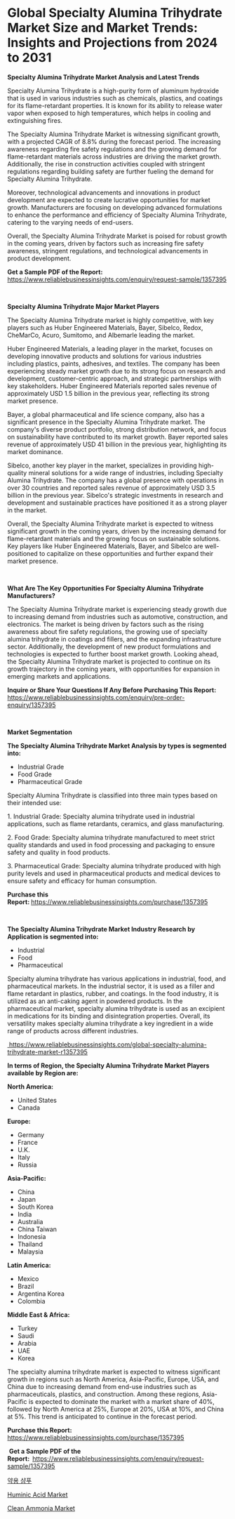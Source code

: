 <p><h1>Global Specialty Alumina Trihydrate Market Size and Market Trends: Insights and Projections from 2024 to 2031</h1></p><p><strong>Specialty Alumina Trihydrate Market Analysis and Latest Trends</strong></p>
<p><p>Specialty Alumina Trihydrate is a high-purity form of aluminum hydroxide that is used in various industries such as chemicals, plastics, and coatings for its flame-retardant properties. It is known for its ability to release water vapor when exposed to high temperatures, which helps in cooling and extinguishing fires.</p><p>The Specialty Alumina Trihydrate Market is witnessing significant growth, with a projected CAGR of 8.8% during the forecast period. The increasing awareness regarding fire safety regulations and the growing demand for flame-retardant materials across industries are driving the market growth. Additionally, the rise in construction activities coupled with stringent regulations regarding building safety are further fueling the demand for Specialty Alumina Trihydrate.</p><p>Moreover, technological advancements and innovations in product development are expected to create lucrative opportunities for market growth. Manufacturers are focusing on developing advanced formulations to enhance the performance and efficiency of Specialty Alumina Trihydrate, catering to the varying needs of end-users.</p><p>Overall, the Specialty Alumina Trihydrate Market is poised for robust growth in the coming years, driven by factors such as increasing fire safety awareness, stringent regulations, and technological advancements in product development.</p></p>
<p><strong>Get a Sample PDF of the Report:&nbsp;</strong> <a href="https://www.reliablebusinessinsights.com/enquiry/request-sample/1357395">https://www.reliablebusinessinsights.com/enquiry/request-sample/1357395</a></p>
<p>&nbsp;</p>
<p><strong>Specialty Alumina Trihydrate Major Market Players</strong></p>
<p><p>The Specialty Alumina Trihydrate market is highly competitive, with key players such as Huber Engineered Materials, Bayer, Sibelco, Redox, CheMarCo, Acuro, Sumitomo, and Albemarle leading the market. </p><p>Huber Engineered Materials, a leading player in the market, focuses on developing innovative products and solutions for various industries including plastics, paints, adhesives, and textiles. The company has been experiencing steady market growth due to its strong focus on research and development, customer-centric approach, and strategic partnerships with key stakeholders. Huber Engineered Materials reported sales revenue of approximately USD 1.5 billion in the previous year, reflecting its strong market presence.</p><p>Bayer, a global pharmaceutical and life science company, also has a significant presence in the Specialty Alumina Trihydrate market. The company's diverse product portfolio, strong distribution network, and focus on sustainability have contributed to its market growth. Bayer reported sales revenue of approximately USD 41 billion in the previous year, highlighting its market dominance.</p><p>Sibelco, another key player in the market, specializes in providing high-quality mineral solutions for a wide range of industries, including Specialty Alumina Trihydrate. The company has a global presence with operations in over 30 countries and reported sales revenue of approximately USD 3.5 billion in the previous year. Sibelco's strategic investments in research and development and sustainable practices have positioned it as a strong player in the market.</p><p>Overall, the Specialty Alumina Trihydrate market is expected to witness significant growth in the coming years, driven by the increasing demand for flame-retardant materials and the growing focus on sustainable solutions. Key players like Huber Engineered Materials, Bayer, and Sibelco are well-positioned to capitalize on these opportunities and further expand their market presence.</p></p>
<p>&nbsp;</p>
<p><strong>What Are The Key Opportunities For Specialty Alumina Trihydrate Manufacturers?</strong></p>
<p><p>The Specialty Alumina Trihydrate market is experiencing steady growth due to increasing demand from industries such as automotive, construction, and electronics. The market is being driven by factors such as the rising awareness about fire safety regulations, the growing use of specialty alumina trihydrate in coatings and fillers, and the expanding infrastructure sector. Additionally, the development of new product formulations and technologies is expected to further boost market growth. Looking ahead, the Specialty Alumina Trihydrate market is projected to continue on its growth trajectory in the coming years, with opportunities for expansion in emerging markets and applications.</p></p>
<p><strong>Inquire or Share Your Questions If Any Before Purchasing This Report:</strong> <a href="https://www.reliablebusinessinsights.com/enquiry/pre-order-enquiry/1357395">https://www.reliablebusinessinsights.com/enquiry/pre-order-enquiry/1357395</a></p>
<p>&nbsp;</p>
<p><strong>Market Segmentation</strong></p>
<p><strong>The Specialty Alumina Trihydrate Market Analysis by types is segmented into:</strong></p>
<p><ul><li>Industrial Grade</li><li>Food Grade</li><li>Pharmaceutical Grade</li></ul></p>
<p><p>Specialty Alumina Trihydrate is classified into three main types based on their intended use:</p><p>1. Industrial Grade: Specialty alumina trihydrate used in industrial applications, such as flame retardants, ceramics, and glass manufacturing.</p><p>2. Food Grade: Specialty alumina trihydrate manufactured to meet strict quality standards and used in food processing and packaging to ensure safety and quality in food products.</p><p>3. Pharmaceutical Grade: Specialty alumina trihydrate produced with high purity levels and used in pharmaceutical products and medical devices to ensure safety and efficacy for human consumption.</p></p>
<p><strong>Purchase this Report:&nbsp;</strong><a href="https://www.reliablebusinessinsights.com/purchase/1357395">https://www.reliablebusinessinsights.com/purchase/1357395</a></p>
<p>&nbsp;</p>
<p><strong>The Specialty Alumina Trihydrate Market Industry Research by Application is segmented into:</strong></p>
<p><ul><li>Industrial</li><li>Food</li><li>Pharmaceutical</li></ul></p>
<p><p>Specialty alumina trihydrate has various applications in industrial, food, and pharmaceutical markets. In the industrial sector, it is used as a filler and flame retardant in plastics, rubber, and coatings. In the food industry, it is utilized as an anti-caking agent in powdered products. In the pharmaceutical market, specialty alumina trihydrate is used as an excipient in medications for its binding and disintegration properties. Overall, its versatility makes specialty alumina trihydrate a key ingredient in a wide range of products across different industries.</p></p>
<p><a href="https://www.reliablebusinessinsights.com/global-specialty-alumina-trihydrate-market-r1357395">&nbsp;https://www.reliablebusinessinsights.com/global-specialty-alumina-trihydrate-market-r1357395</a></p>
<p><strong>In terms of Region, the Specialty Alumina Trihydrate Market Players available by Region are:</strong></p>
<p>
    <p> <strong> North America: </strong>
        <ul>
            <li>United States</li>
            <li>Canada</li>
        </ul>
        </p> 
    <p> <strong> Europe: </strong>
        <ul>
            <li>Germany</li>
            <li>France</li>
            <li>U.K.</li>
            <li>Italy</li>
            <li>Russia</li>
        </ul>
        </p> 
    <p> <strong> Asia-Pacific: </strong>
        <ul>
            <li>China</li>
            <li>Japan</li>
            <li>South Korea</li>
            <li>India</li>
            <li>Australia</li>
            <li>China Taiwan</li>
            <li>Indonesia</li>
            <li>Thailand</li>
            <li>Malaysia</li>
        </ul>
        </p> 
    <p> <strong> Latin America: </strong>
        <ul>
            <li>Mexico</li>
            <li>Brazil</li>
            <li>Argentina Korea</li>
            <li>Colombia</li>
        </ul>
        </p> 
    <p> <strong> Middle East & Africa: </strong>
        <ul>
            <li>Turkey</li>
            <li>Saudi</li>
            <li>Arabia</li>
            <li>UAE</li>
            <li>Korea</li>
        </ul>
    </p>
    </p>
<p><p>The specialty alumina trihydrate market is expected to witness significant growth in regions such as North America, Asia-Pacific, Europe, USA, and China due to increasing demand from end-use industries such as pharmaceuticals, plastics, and construction. Among these regions, Asia-Pacific is expected to dominate the market with a market share of 40%, followed by North America at 25%, Europe at 20%, USA at 10%, and China at 5%. This trend is anticipated to continue in the forecast period.</p></p>
<p><strong>Purchase this Report: </strong><a href="https://www.reliablebusinessinsights.com/purchase/1357395">https://www.reliablebusinessinsights.com/purchase/1357395</a></p>
<p>&nbsp;<strong>Get a Sample PDF of the Report:&nbsp;&nbsp;</strong><a href="https://www.reliablebusinessinsights.com/enquiry/request-sample/1357395">https://www.reliablebusinessinsights.com/enquiry/request-sample/1357395</a></p>
<p><strong></strong></p>
<p><p><a href="https://github.com/courtney23pratt/Market-Research-Report-List-1/blob/main/8588624141304.md">약용 샴푸</a></p><p><a href="https://github.com/Krish2023na/Market-Research-Report-List-5/blob/main/huminic-acid-market.md">Huminic Acid Market</a></p><p><a href="https://github.com/bmorecock/Market-Research-Report-List-3/blob/main/clean-ammonia-market.md">Clean Ammonia Market</a></p></p>